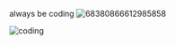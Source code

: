 always be coding ![68380866612985858](https://github.com/veerbia/veerbia/assets/102765426/9087647d-19f6-47b3-9693-6436ca8e2eb0)

![coding](https://media.tenor.com/mKMXJtjSv7YAAAAj/peachcat-new.gif)

